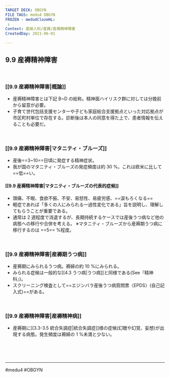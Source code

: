 ```yaml
---
TARGET DECK: OBGYN
FILE TAGS: medu4 OBGYN
FROZEN - medu4ClozeHL:
 : 
Context: 産婦人科/産褥/産褥精神障害
CreatedDay: 2021-06-01

---
```


## 9.9 産褥精神障害

<br>

### [[9.9 産褥精神障害|概論]]
* 産褥精神障害とは下記 B~D の総称。精神面ハイリスク群に対しては分娩前から留意が必要。
* 子育て世代包括支援センターや子ども家庭総合支援拠点といった対応拠点が市区町村単位で存在する。診断後は本人の同意を得た上で、患者情報を伝えることも必要だ。

<br>

### [[9.9 産褥精神障害|マタニティ・ブルーズ]]
* 産後==3~10==日頃に発症する精神症状。
* 我が国のマタニティ・ブルーズの発症頻度は約 30 %。これは欧米に比して==低==い。
#### [[9.9 産褥精神障害|マタニティ・ブルーズの代表的症候]]
* 頭痛、不眠、食欲不振、不安、易怒性、易疲労感、==涙もろくなる==
* 軽症であれば「多くの人にみられる一過性変化である」旨を説明し、理解してもらうことが重要である。
* 通常は 2 週程度で消退するが、長期持続するケースでは産後うつ病など他の病態への移行や合併を考える。
※マタニティ・ブルーズから産褥期うつ病に移行するのは ==5== %程度。
<!--ID: 1622523509825-->


<br>

### [[9.9 産褥精神障害|産褥期うつ病]]
* 産褥期にみられるうつ病。褥婦の約 10 %にみられる。
* みられる症候は一般的な[[4.3 うつ病|うつ病]]と同様である(See『精神科』)。
* スクリーニング検査として==エジンバラ産後うつ病質問票〈EPDS〉(自己記入式)==がある。
<!--ID: 1622523509838-->


<br>

### [[9.9 産褥精神障害|産褥精神病]]
* 産褥期に[[3.3-3.5 統合失調症|統合失調症]]様の症候(幻聴や幻覚、妄想)が出現する病態。発生頻度は褥婦の 1 %未満と少ない。



<br><br><br>

---
#medu4 #OBGYN 
